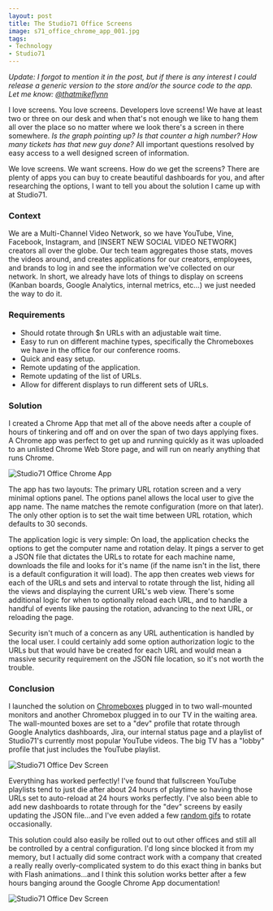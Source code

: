 ```yaml
---
layout: post
title: The Studio71 Office Screens
image: s71_office_chrome_app_001.jpg
tags:
- Technology
- Studio71
---
```


_Update: I forgot to mention it in the post, but if there is any interest I could release a generic version to the store and/or the source code to the app. Let me know: [@thatmikeflynn](http://twitter.com/thatmikeflynn)_

I love screens. You love screens. Developers love screens! We have at least two or three on our desk and when that's not enough we like to hang them all over the place so no matter where we look there's a screen in there somewhere. _Is the graph pointing up?_ _Is that counter a high number?_ _How many tickets has that new guy done?_ All important questions resolved by easy access to a well designed screen of information.

We love screens. We want screens. How do we get the screens? There are plenty of apps you can buy to create beautiful dashboards for you, and after researching the options, I want to tell you about the solution I came up with at Studio71.

### Context

We are a Multi-Channel Video Network, so we have YouTube, Vine, Facebook, Instagram, and [INSERT NEW SOCIAL VIDEO NETWORK] creators all over the globe. Our tech team aggregates those stats, moves the videos around, and creates applications for our creators, employees, and brands to log in and see the information we've collected on our network. In short, we already have lots of things to display on screens (Kanban boards, Google Analytics, internal metrics, etc...) we just needed the way to do it.

### Requirements

* Should rotate through $n URLs with an adjustable wait time.
* Easy to run on different machine types, specifically the Chromeboxes we have in the office for our conference rooms.
* Quick and easy setup.
* Remote updating of the application.
* Remote updating of the list of URLs.
* Allow for different displays to run different sets of URLs.

### Solution

I created a Chrome App that met all of the above needs after a couple of hours of tinkering and off and on over the span of two days applying fixes. A Chrome app was perfect to get up and running quickly as it was uploaded to an unlisted Chrome Web Store page, and will run on nearly anything that runs Chrome.

![Studio71 Office Chrome App](/public/images/s71_office_chrome_app_000.jpg)

The app has two layouts: The primary URL rotation screen and a very minimal options panel. The options panel allows the local user to give the app name. The name matches the remote configuration (more on that later). The only other option is to set the wait time between URL rotation, which defaults to 30 seconds.

The application logic is very simple: On load, the application checks the options to get the computer name and rotation delay. It pings a server to get a JSON file that dictates the URLs to rotate for each machine name, downloads the file and looks for it's name (if the name isn't in the list, there is a default configuration it will load). The app then creates web views for each of the URLs and sets and interval to rotate through the list, hiding all the views and displaying the current URL's web view. There's some additional logic for when to optionally reload each URL, and to handle a handful of events like pausing the rotation, advancing to the next URL, or reloading the page.

Security isn't much of a concern as any URL authentication is handled by the local user. I could certainly add some option authorization logic to the URLs but that would have be created for each URL and would mean a massive security requirement on the JSON file location, so it's not worth the trouble.

### Conclusion

I launched the solution on [Chromeboxes](http://www.amazon.com/dp/B00IT1WJZQ) plugged in to two wall-mounted monitors and another Chromebox plugged in to our TV in the waiting area. The wall-mounted boxes are set to a "dev" profile that rotate through Google Analytics dashboards, Jira, our internal status page and a playlist of Studio71's currently most popular YouTube videos. The big TV has a "lobby" profile that just includes the YouTube playlist.

![Studio71 Office Dev Screen](/public/images/s71_office_chrome_app_001.jpg)

Everything has worked perfectly! I've found that fullscreen YouTube playlists tend to just die after about 24 hours of playtime so having those URLs set to auto-reload at 24 hours works perfectly. I've also been able to add new dashboards to rotate through for the "dev" screens by easily updating the JSON file...and I've even added a few [random gifs](https://media.giphy.com/media/bO3TakxSzEguc/giphy.gif) to rotate occasionally.

This solution could also easily be rolled out to out other offices and still all be controlled by a central configuration. I'd long since blocked it from my memory, but I actually did some contract work with a company that created a really really overly-complicated system to do this exact thing in banks but with Flash animations...and I think this solution works better after a few hours banging around the Google Chrome App documentation!

![Studio71 Office Dev Screen](/public/images/s71_office_chrome_app_002.gif)
